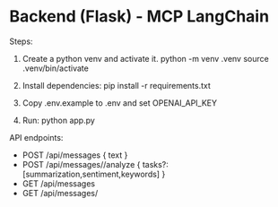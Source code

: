 # Backend (Flask) - MCP LangChain

Steps:
1. Create a python venv and activate it.
   python -m venv .venv
   source .venv/bin/activate

2. Install dependencies:
   pip install -r requirements.txt

3. Copy .env.example to .env and set OPENAI_API_KEY

4. Run:
   python app.py

API endpoints:
- POST /api/messages { text }
- POST /api/messages/<id>/analyze { tasks?: [summarization,sentiment,keywords] }
- GET /api/messages
- GET /api/messages/<id>

